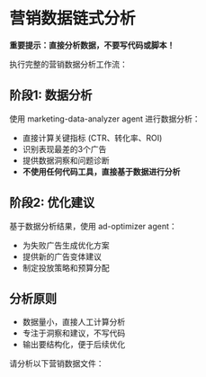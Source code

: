 # 营销数据链式分析

**重要提示：直接分析数据，不要写代码或脚本！**

执行完整的营销数据分析工作流：

## 阶段1: 数据分析
使用 marketing-data-analyzer agent 进行数据分析：
- 直接计算关键指标 (CTR、转化率、ROI)
- 识别表现最差的3个广告
- 提供数据洞察和问题诊断
- **不使用任何代码工具，直接基于数据进行分析**

## 阶段2: 优化建议  
基于数据分析结果，使用 ad-optimizer agent：
- 为失败广告生成优化方案
- 提供新的广告变体建议
- 制定投放策略和预算分配

## 分析原则
- 数据量小，直接人工计算分析
- 专注于洞察和建议，不写代码
- 输出要结构化，便于后续优化

请分析以下营销数据文件：